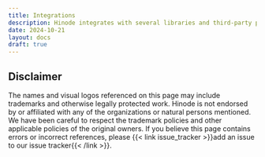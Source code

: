 ```yaml
---
title: Integrations
description: Hinode integrates with several libraries and third-party providers.
date: 2024-10-21
layout: docs
draft: true
---
```




## Disclaimer

The names and visual logos referenced on this page may include trademarks and otherwise legally protected work. Hinode is not endorsed by or affiliated with any of the organizations or natural persons mentioned. We have been careful to respect the trademark policies and other applicable policies of the original owners. If you believe this page contains errors or incorrect references, please {{< link issue_tracker >}}add an issue to our issue tracker{{< /link >}}.
